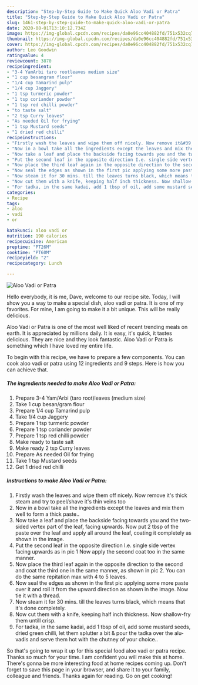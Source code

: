 ```yaml
---
description: "Step-by-Step Guide to Make Quick Aloo Vadi or Patra"
title: "Step-by-Step Guide to Make Quick Aloo Vadi or Patra"
slug: 1461-step-by-step-guide-to-make-quick-aloo-vadi-or-patra
date: 2020-08-01T13:10:12.734Z
image: https://img-global.cpcdn.com/recipes/da0e96cc404882fd/751x532cq70/aloo-vadi-or-patra-recipe-main-photo.jpg
thumbnail: https://img-global.cpcdn.com/recipes/da0e96cc404882fd/751x532cq70/aloo-vadi-or-patra-recipe-main-photo.jpg
cover: https://img-global.cpcdn.com/recipes/da0e96cc404882fd/751x532cq70/aloo-vadi-or-patra-recipe-main-photo.jpg
author: Leo Goodwin
ratingvalue: 4
reviewcount: 3870
recipeingredient:
- "3-4 YamArbi taro rootleaves medium size"
- "1 cup besangram flour"
- "1/4 cup Tamarind pulp"
- "1/4 cup Jaggery"
- "1 tsp turmeric powder"
- "1 tsp coriander powder"
- "1 tsp red chilli powder"
- "to taste salt"
- "2 tsp Curry leaves"
- "As needed Oil for frying"
- "1 tsp Mustard seeds"
- "1 dried red chilli"
recipeinstructions:
- "Firstly wash the leaves and wipe them off nicely. Now remove it&#39;s thick steam and try to peel/shave it&#39;s thin veins too"
- "Now in a bowl take all the ingredients except the leaves and mix them well to form a thick paste.."
- "Now take a leaf and place the backside facing towards you and the two-sided vertex part of the leaf, facing upwards. Now put 2 tbsp of the paste over the leaf and apply all around the leaf, coating it completely as shown in the image."
- "Put the second leaf in the opposite direction I.e. single side vertex facing upwards as in pic 1 Now apply the second coat too in the same manner."
- "Now place the third leaf again in the opposite direction to the second and coat the third one in the same manner, as shown in pic 2. You can do the same repitation max with 4 to 5 leaves."
- "Now seal the edges as shown in the first pic applying some more paste over it and roll it from the upward direction as shown in the image. Now tie it with a thread."
- "Now steam it for 30 mins. till the leaves turns black, which means that it&#39;s done completely."
- "Now cut them with a knife, keeping half inch thickness. Now shallow-fry them untill crisp."
- "For tadka, in the same kadai, add 1 tbsp of oil, add some mustard seeds, dried green chilli, let them splutter a bit &amp; pour the tadka over the alu-vadis and serve them hot with the chutney of your choice.."
categories:
- Recipe
tags:
- aloo
- vadi
- or

katakunci: aloo vadi or 
nutrition: 190 calories
recipecuisine: American
preptime: "PT26M"
cooktime: "PT60M"
recipeyield: "2"
recipecategory: Lunch

---
```



![Aloo Vadi or Patra](https://img-global.cpcdn.com/recipes/da0e96cc404882fd/751x532cq70/aloo-vadi-or-patra-recipe-main-photo.jpg)

Hello everybody, it is me, Dave, welcome to our recipe site. Today, I will show you a way to make a special dish, aloo vadi or patra. It is one of my favorites. For mine, I am going to make it a bit unique. This will be really delicious.



Aloo Vadi or Patra is one of the most well liked of recent trending meals on earth. It is appreciated by millions daily. It is easy, it's quick, it tastes delicious. They are nice and they look fantastic. Aloo Vadi or Patra is something which I have loved my entire life.


To begin with this recipe, we have to prepare a few components. You can cook aloo vadi or patra using 12 ingredients and 9 steps. Here is how you can achieve that.

<!--inarticleads1-->

##### The ingredients needed to make Aloo Vadi or Patra:

1. Prepare 3-4 Yam/Arbi (taro root)leaves (medium size)
1. Take 1 cup besan/gram flour
1. Prepare 1/4 cup Tamarind pulp
1. Take 1/4 cup Jaggery
1. Prepare 1 tsp turmeric powder
1. Prepare 1 tsp coriander powder
1. Prepare 1 tsp red chilli powder
1. Make ready to taste salt
1. Make ready 2 tsp Curry leaves
1. Prepare As needed Oil for frying
1. Take 1 tsp Mustard seeds
1. Get 1 dried red chilli




<!--inarticleads2-->

##### Instructions to make Aloo Vadi or Patra:

1. Firstly wash the leaves and wipe them off nicely. Now remove it&#39;s thick steam and try to peel/shave it&#39;s thin veins too
1. Now in a bowl take all the ingredients except the leaves and mix them well to form a thick paste..
1. Now take a leaf and place the backside facing towards you and the two-sided vertex part of the leaf, facing upwards. Now put 2 tbsp of the paste over the leaf and apply all around the leaf, coating it completely as shown in the image.
1. Put the second leaf in the opposite direction I.e. single side vertex facing upwards as in pic 1 Now apply the second coat too in the same manner.
1. Now place the third leaf again in the opposite direction to the second and coat the third one in the same manner, as shown in pic 2. You can do the same repitation max with 4 to 5 leaves.
1. Now seal the edges as shown in the first pic applying some more paste over it and roll it from the upward direction as shown in the image. Now tie it with a thread.
1. Now steam it for 30 mins. till the leaves turns black, which means that it&#39;s done completely.
1. Now cut them with a knife, keeping half inch thickness. Now shallow-fry them untill crisp.
1. For tadka, in the same kadai, add 1 tbsp of oil, add some mustard seeds, dried green chilli, let them splutter a bit &amp; pour the tadka over the alu-vadis and serve them hot with the chutney of your choice..




So that's going to wrap it up for this special food aloo vadi or patra recipe. Thanks so much for your time. I am confident you will make this at home. There's gonna be more interesting food at home recipes coming up. Don't forget to save this page in your browser, and share it to your family, colleague and friends. Thanks again for reading. Go on get cooking!
